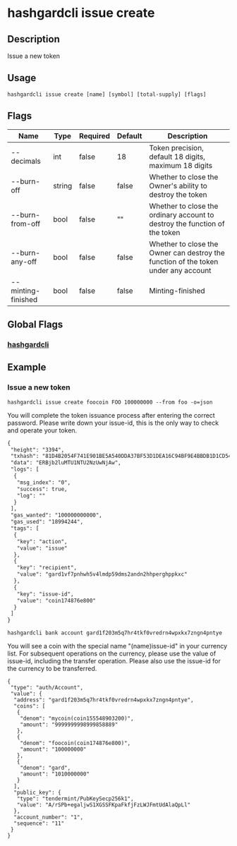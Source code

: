 # hashgardcli issue create

## Description
Issue a new token
## Usage
```
hashgardcli issue create [name] [symbol] [total-supply] [flags]
```

## Flags

| Name               | Type   | Required | Default | Description                                              |
| ------------------ | ------ | -------- | ------ | ------------------------------------------------- |
| --decimals         | int    | false       | 18     | Token precision, default 18 digits, maximum 18 digits           |
| --burn-off         | string | false       | false  | Whether to close the Owner's ability to destroy the token             |
| --burn-from-off    | bool   | false       | ""     | Whether to close the ordinary account to destroy the function of the token         |
| --burn-any-off     | bool   | false       | false  | Whether to close the Owner can destroy the function of the token under any account |
| --minting-finished | bool   | false       | false  | Minting-finished                              |

## Global Flags

### [hashgardcli](../README.md)

## Example
### Issue a new token
```shell
hashgardcli issue create foocoin FOO 100000000 --from foo -o=json
```
You will complete the token issuance process after entering the correct password. Please write down your issue-id, this is the only way to check and operate your token. 
```txt
{
 "height": "3394",
 "txhash": "81D4B2054F741E901BE5A540DDA37BF53D1DEA16C94BF9E4BBDB1D1CD548DFA1",
 "data": "ERBjb2luMTU1NTU2NzUwNjAw",
 "logs": [
  {
   "msg_index": "0",
   "success": true,
   "log": ""
  }
 ],
 "gas_wanted": "100000000000",
 "gas_used": "18994244",
 "tags": [
  {
   "key": "action",
   "value": "issue"
  },
  {
   "key": "recipient",
   "value": "gard1vf7pnhwh5v4lmdp59dms2andn2hhperghppkxc"
  },
  {
   "key": "issue-id",
   "value": "coin174876e800"
  }
 ]
}
```
```shell
hashgardcli bank account gard1f203m5q7hr4tkf0vredrn4wpxkx7zngn4pntye
```

You will see a coin with the special name "(name)issue-id" in your currency list. For subsequent operations on the currency, please use the value of issue-id, including the transfer operation. Please also use the issue-id for the currency to be transferred.
```
{
 "type": "auth/Account",
 "value": {
  "address": "gard1f203m5q7hr4tkf0vredrn4wpxkx7zngn4pntye",
  "coins": [
   {
    "denom": "mycoin(coin155548903200)",
    "amount": "9999999998999858889"
   },
   {
    "denom": "foocoin(coin174876e800)",
    "amount": "100000000"
   },
   {
    "denom": "gard",
    "amount": "1010000000"
   }
  ],
  "public_key": {
   "type": "tendermint/PubKeySecp256k1",
   "value": "A/rSPb+egaljwS1XGSSFKpaFkfjFzLWJFmtUdAlaQpLl"
  },
  "account_number": "1",
  "sequence": "11"
 }
}
```
